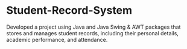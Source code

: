 # Student-Record-System
Developed a project using Java and Java Swing &amp; AWT packages that stores and manages student records, including their personal details, academic performance, and attendance.
